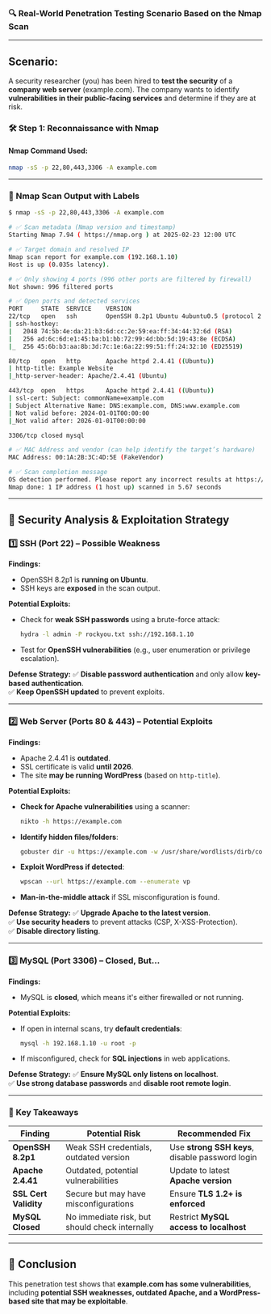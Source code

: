 ### **🔍 Real-World Penetration Testing Scenario Based on the Nmap Scan**

---

## **Scenario:**

A security researcher (you) has been hired to **test the security** of a **company web server** (example.com). The company wants to identify **vulnerabilities in their public-facing services** and determine if they are at risk.

### **🛠 Step 1: Reconnaissance with Nmap**

#### **Nmap Command Used:**

```bash
nmap -sS -p 22,80,443,3306 -A example.com
```

---

### **📜 Nmap Scan Output with Labels**

```bash
$ nmap -sS -p 22,80,443,3306 -A example.com

# ✅ Scan metadata (Nmap version and timestamp)
Starting Nmap 7.94 ( https://nmap.org ) at 2025-02-23 12:00 UTC  

# ✅ Target domain and resolved IP
Nmap scan report for example.com (192.168.1.10)  
Host is up (0.035s latency).  

# ✅ Only showing 4 ports (996 other ports are filtered by firewall)
Not shown: 996 filtered ports  

# ✅ Open ports and detected services
PORT     STATE  SERVICE    VERSION  
22/tcp   open   ssh        OpenSSH 8.2p1 Ubuntu 4ubuntu0.5 (protocol 2.0)  
| ssh-hostkey:  
|   2048 74:5b:4e:da:21:b3:6d:cc:2e:59:ea:ff:34:44:32:6d (RSA)  
|   256 ad:6c:6d:e1:45:ba:b1:bb:72:99:4d:bb:5d:19:43:8e (ECDSA)  
|_  256 45:6b:b3:aa:8b:3d:7c:1e:6a:22:99:51:ff:24:32:10 (ED25519)  

80/tcp   open   http       Apache httpd 2.4.41 ((Ubuntu))  
| http-title: Example Website  
|_http-server-header: Apache/2.4.41 (Ubuntu)  

443/tcp  open   https      Apache httpd 2.4.41 ((Ubuntu))  
| ssl-cert: Subject: commonName=example.com  
| Subject Alternative Name: DNS:example.com, DNS:www.example.com  
| Not valid before: 2024-01-01T00:00:00  
|_Not valid after: 2026-01-01T00:00:00  

3306/tcp closed mysql  

# ✅ MAC Address and vendor (can help identify the target’s hardware)
MAC Address: 00:1A:2B:3C:4D:5E (FakeVendor)  

# ✅ Scan completion message
OS detection performed. Please report any incorrect results at https://nmap.org/submit/.  
Nmap done: 1 IP address (1 host up) scanned in 5.67 seconds  
```

---

## **🔎 Security Analysis & Exploitation Strategy**

### **1️⃣ SSH (Port 22) – Possible Weakness**

**Findings:**

- OpenSSH 8.2p1 is **running on Ubuntu**.
- SSH keys are **exposed** in the scan output.

**Potential Exploits:**

- Check for **weak SSH passwords** using a brute-force attack:
    
    ```bash
    hydra -l admin -P rockyou.txt ssh://192.168.1.10
    ```
    
- Test for **OpenSSH vulnerabilities** (e.g., user enumeration or privilege escalation).

**Defense Strategy:** ✅ **Disable password authentication** and only allow **key-based authentication**.  
✅ **Keep OpenSSH updated** to prevent exploits.

---

### **2️⃣ Web Server (Ports 80 & 443) – Potential Exploits**

**Findings:**

- Apache 2.4.41 is **outdated**.
- SSL certificate is valid **until 2026**.
- The site **may be running WordPress** (based on `http-title`).

**Potential Exploits:**

- **Check for Apache vulnerabilities** using a scanner:
    
    ```bash
    nikto -h https://example.com
    ```
    
- **Identify hidden files/folders**:
    
    ```bash
    gobuster dir -u https://example.com -w /usr/share/wordlists/dirb/common.txt
    ```
    
- **Exploit WordPress if detected**:
    
    ```bash
    wpscan --url https://example.com --enumerate vp
    ```
    
- **Man-in-the-middle attack** if SSL misconfiguration is found.

**Defense Strategy:** ✅ **Upgrade Apache to the latest version**.  
✅ **Use security headers** to prevent attacks (CSP, X-XSS-Protection).  
✅ **Disable directory listing**.

---

### **3️⃣ MySQL (Port 3306) – Closed, But...**

**Findings:**

- MySQL is **closed**, which means it's either firewalled or not running.

**Potential Exploits:**

- If open in internal scans, try **default credentials**:
    
    ```bash
    mysql -h 192.168.1.10 -u root -p
    ```
    
- If misconfigured, check for **SQL injections** in web applications.

**Defense Strategy:** ✅ **Ensure MySQL only listens on localhost**.  
✅ **Use strong database passwords** and **disable root remote login**.

---

### **📌 Key Takeaways**

|**Finding**|**Potential Risk**|**Recommended Fix**|
|---|---|---|
|**OpenSSH 8.2p1**|Weak SSH credentials, outdated version|Use **strong SSH keys**, disable password login|
|**Apache 2.4.41**|Outdated, potential vulnerabilities|Update to latest **Apache version**|
|**SSL Cert Validity**|Secure but may have misconfigurations|Ensure **TLS 1.2+ is enforced**|
|**MySQL Closed**|No immediate risk, but should check internally|Restrict **MySQL access to localhost**|

---

## **📜 Conclusion**

This penetration test shows that **example.com has some vulnerabilities**, including **potential SSH weaknesses, outdated Apache, and a WordPress-based site that may be exploitable**.

